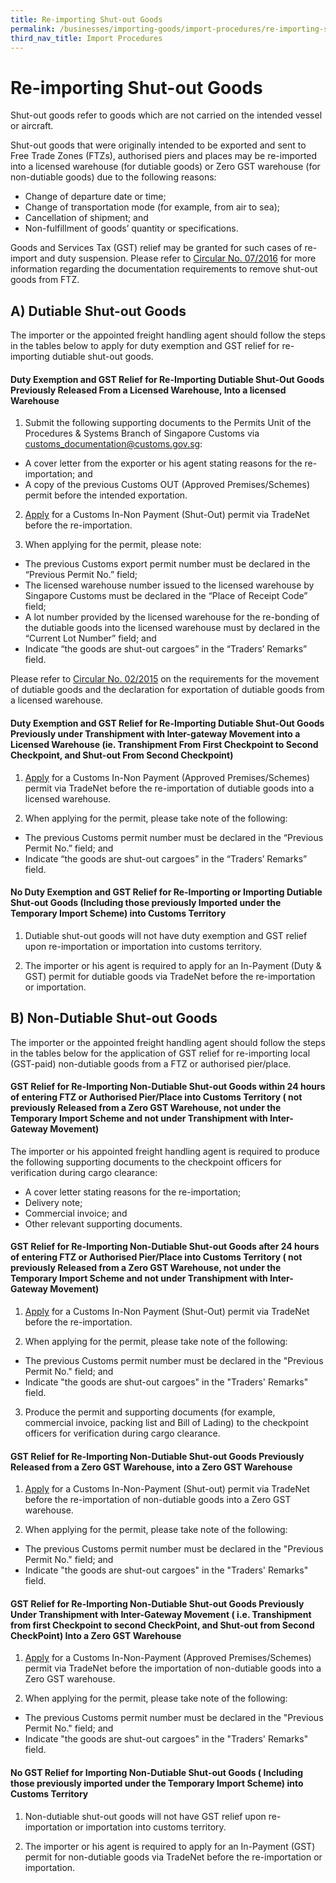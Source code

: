 ```yaml
---
title: Re-importing Shut-out Goods
permalink: /businesses/importing-goods/import-procedures/re-importing-shut-out-goods
third_nav_title: Import Procedures
---
```


# Re-importing Shut-out Goods

Shut-out goods refer to goods which are not carried on the intended vessel or aircraft.

Shut-out goods that were originally intended to be exported and sent to Free Trade Zones (FTZs), authorised piers and places may be re-imported into a licensed warehouse (for dutiable goods) or Zero GST warehouse (for non-dutiable goods) due to the following reasons:

-   Change of departure date or time;
-   Change of transportation mode (for example, from air to sea);
-   Cancellation of shipment; and
-   Non-fulfillment of goods’ quantity or specifications.

Goods and Services Tax (GST) relief may be granted for such cases of re-import and duty suspension. Please refer to  [Circular No. 07/2016](/news-and-media/circulars/2016-04-26-Circular072016.pdf) for more information regarding the documentation requirements to remove shut-out goods from FTZ.

## A) Dutiable Shut-out Goods

The importer or the appointed freight handling agent should follow the steps in the tables below to apply for duty exemption and GST relief for re-importing dutiable shut-out goods.


#### Duty Exemption and GST Relief for Re-Importing Dutiable Shut-Out Goods Previously Released From a Licensed Warehouse, Into a licensed Warehouse

1) Submit the following supporting documents to the Permits Unit of the Procedures & Systems Branch of Singapore Customs via [customs_documentation@customs.gov.sg](mailto:customs_documentation@customs.gov.sg):

-   A cover letter from the exporter or his agent stating reasons for the re-importation; and
-   A copy of the previous Customs OUT (Approved Premises/Schemes) permit before the intended exportation.

2) [Apply](/businesses/importing-goods/import-procedures/) for a Customs In-Non Payment (Shut-Out) permit via TradeNet before the re-importation.

3) When applying for the permit, please note:

-   The previous Customs export permit number must be declared in the “Previous Permit No.” field;
-   The licensed warehouse number issued to the licensed warehouse by Singapore Customs must be declared in the “Place of Receipt Code” field;
-   A lot number provided by the licensed warehouse for the re-bonding of the dutiable goods into the licensed warehouse must by declared in the “Current Lot Number” field; and
-   Indicate “the goods are shut-out cargoes” in the “Traders’ Remarks” field.

Please refer to  [Circular No. 02/2015](/news-and-media/circulars/2015-01-19-Circular022015.pdf) on the requirements for the movement of dutiable goods and the declaration for exportation of dutiable goods from a licensed warehouse.

#### Duty Exemption and GST Relief for Re-Importing Dutiable Shut-Out Goods Previously under Transhipment with Inter-gateway Movement into a Licensed Warehouse (ie. Transhipment From First Checkpoint to Second Checkpoint, and Shut-out From Second Checkpoint)

1) [Apply](/businesses/importing-goods/import-procedures/) for a Customs In-Non Payment (Approved Premises/Schemes) permit via TradeNet before the re-importation of dutiable goods into a licensed warehouse.

2) When applying for the permit, please take note of the following:

-   The previous Customs permit number must be declared in the “Previous Permit No.” field; and
-   Indicate “the goods are shut-out cargoes” in the “Traders’ Remarks” field.

#### No Duty Exemption and GST Relief for Re-Importing or Importing Dutiable Shut-out Goods (Including those previously Imported under the Temporary Import Scheme) into Customs Territory

1) Dutiable shut-out goods will not have duty exemption and GST relief upon re-importation or importation into customs territory.

2) The importer or his agent is required to apply for an In-Payment (Duty & GST) permit for dutiable goods via TradeNet before the re-importation or importation.

## B) Non-Dutiable Shut-out Goods

The importer or the appointed freight handling agent should follow the steps in the tables below for the application of GST relief for re-importing local (GST-paid) non-dutiable goods from a FTZ or authorised pier/place.


#### GST Relief for Re-Importing Non-Dutiable Shut-out Goods within 24 hours of entering FTZ or Authorised Pier/Place into Customs Territory ( not previously Released from a Zero GST Warehouse, not under the Temporary Import Scheme and not under Transhipment with Inter-Gateway Movement)
The importer or his appointed freight handling agent is required to produce the following supporting documents to the checkpoint officers for verification during cargo clearance:

-   A cover letter stating reasons for the re-importation;
-   Delivery note;
-   Commercial invoice; and
-   Other relevant supporting documents.

#### GST Relief for Re-Importing Non-Dutiable Shut-out Goods after 24 hours of entering FTZ or Authorised Pier/Place into Customs Territory ( not previously Released from a Zero GST Warehouse, not under the Temporary Import Scheme and not under Transhipment with Inter-Gateway Movement)

1) [Apply](/businesses/importing-goods/import-procedures/) for a Customs In-Non Payment (Shut-Out) permit via TradeNet before the re-importation.

2) When applying for the permit, please take note of the following:

-   The previous Customs permit number must be declared in the "Previous Permit No." field; and
-   Indicate "the goods are shut-out cargoes" in the "Traders' Remarks" field.

3) Produce the permit and supporting documents (for example, commercial invoice, packing list and Bill of Lading) to the checkpoint officers for verification during cargo clearance.

#### GST Relief for Re-Importing Non-Dutiable Shut-out Goods Previously Released from a Zero GST Warehouse, into a Zero GST Warehouse

1) [Apply](/businesses/importing-goods/import-procedures/)  for a Customs In-Non-Payment (Shut-out) permit via TradeNet before the re-importation of non-dutiable goods into a Zero GST warehouse.

2) When applying for the permit, please take note of the following:

-   The previous Customs permit number must be declared in the "Previous Permit No." field; and
-   Indicate "the goods are shut-out cargoes" in the "Traders' Remarks" field.


#### GST Relief for Re-Importing Non-Dutiable Shut-out Goods Previously Under Transhipment with Inter-Gateway Movement ( i.e. Transhipment from first Checkpoint to second CheckPoint, and Shut-out from Second CheckPoint) Into a Zero GST Warehouse

1) [Apply](/businesses/importing-goods/import-procedures/)  for a Customs In-Non-Payment (Approved Premises/Schemes) permit via TradeNet before the importation of non-dutiable goods into a Zero GST warehouse.

2) When applying for the permit, please take note of the following:

-   The previous Customs permit number must be declared in the "Previous Permit No." field; and
-   Indicate "the goods are shut-out cargoes" in the "Traders' Remarks" field.

#### No GST Relief for Importing Non-Dutiable Shut-out Goods ( Including those previously imported under the Temporary Import Scheme) into Customs Territory
1) Non-dutiable shut-out goods will not have GST relief upon re-importation or importation into customs territory.

2) The importer or his agent is required to apply for an In-Payment (GST) permit for non-dutiable goods via TradeNet before the re-importation or importation.

